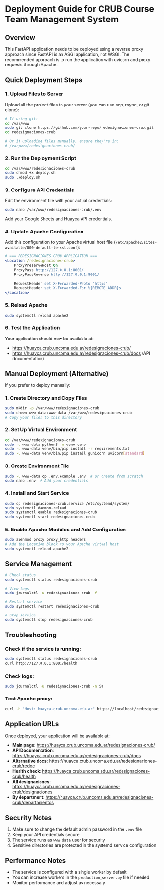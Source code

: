 # Deployment Guide for CRUB Course Team Management System

## Overview

This FastAPI application needs to be deployed using a reverse proxy approach since FastAPI is an ASGI application, not WSGI. The recommended approach is to run the application with uvicorn and proxy requests through Apache.

## Quick Deployment Steps

### 1. Upload Files to Server

Upload all the project files to your server (you can use scp, rsync, or git clone):

```bash
# If using git:
cd /var/www
sudo git clone https://github.com/your-repo/redesignaciones-crub.git
cd redesignaciones-crub

# Or if uploading files manually, ensure they're in:
# /var/www/redesignaciones-crub/
```

### 2. Run the Deployment Script

```bash
cd /var/www/redesignaciones-crub
sudo chmod +x deploy.sh
sudo ./deploy.sh
```

### 3. Configure API Credentials

Edit the environment file with your actual credentials:

```bash
sudo nano /var/www/redesignaciones-crub/.env
```

Add your Google Sheets and Huayca API credentials.

### 4. Update Apache Configuration

Add this configuration to your Apache virtual host file (`/etc/apache2/sites-available/000-default-le-ssl.conf`):

```apache
# === REDESIGNACIONES CRUB APPLICATION ===
<Location /redesignaciones-crub>
    ProxyPreserveHost On
    ProxyPass http://127.0.0.1:8001/
    ProxyPassReverse http://127.0.0.1:8001/
    
    RequestHeader set X-Forwarded-Proto "https"
    RequestHeader set X-Forwarded-For %{REMOTE_ADDR}s
</Location>
```

### 5. Reload Apache

```bash
sudo systemctl reload apache2
```

### 6. Test the Application

Your application should now be available at:
- https://huayca.crub.uncoma.edu.ar/redesignaciones-crub/
- https://huayca.crub.uncoma.edu.ar/redesignaciones-crub/docs (API documentation)

## Manual Deployment (Alternative)

If you prefer to deploy manually:

### 1. Create Directory and Copy Files

```bash
sudo mkdir -p /var/www/redesignaciones-crub
sudo chown www-data:www-data /var/www/redesignaciones-crub
# Copy your files to this directory
```

### 2. Set Up Virtual Environment

```bash
cd /var/www/redesignaciones-crub
sudo -u www-data python3 -m venv venv
sudo -u www-data venv/bin/pip install -r requirements.txt
sudo -u www-data venv/bin/pip install gunicorn uvicorn[standard]
```

### 3. Create Environment File

```bash
sudo -u www-data cp .env.example .env  # or create from scratch
sudo nano .env  # Add your credentials
```

### 4. Install and Start Service

```bash
sudo cp redesignaciones-crub.service /etc/systemd/system/
sudo systemctl daemon-reload
sudo systemctl enable redesignaciones-crub
sudo systemctl start redesignaciones-crub
```

### 5. Enable Apache Modules and Add Configuration

```bash
sudo a2enmod proxy proxy_http headers
# Add the Location block to your Apache virtual host
sudo systemctl reload apache2
```

## Service Management

```bash
# Check status
sudo systemctl status redesignaciones-crub

# View logs
sudo journalctl -u redesignaciones-crub -f

# Restart service
sudo systemctl restart redesignaciones-crub

# Stop service
sudo systemctl stop redesignaciones-crub
```

## Troubleshooting

### Check if the service is running:
```bash
sudo systemctl status redesignaciones-crub
curl http://127.0.0.1:8001/health
```

### Check logs:
```bash
sudo journalctl -u redesignaciones-crub -n 50
```

### Test Apache proxy:
```bash
curl -H "Host: huayca.crub.uncoma.edu.ar" https://localhost/redesignaciones-crub/health
```

## Application URLs

Once deployed, your application will be available at:

- **Main page**: https://huayca.crub.uncoma.edu.ar/redesignaciones-crub/
- **API Documentation**: https://huayca.crub.uncoma.edu.ar/redesignaciones-crub/docs
- **Alternative docs**: https://huayca.crub.uncoma.edu.ar/redesignaciones-crub/redoc
- **Health check**: https://huayca.crub.uncoma.edu.ar/redesignaciones-crub/health
- **All designaciones**: https://huayca.crub.uncoma.edu.ar/redesignaciones-crub/designaciones
- **By department**: https://huayca.crub.uncoma.edu.ar/redesignaciones-crub/departamentos

## Security Notes

1. Make sure to change the default admin password in the `.env` file
2. Keep your API credentials secure
3. The service runs as `www-data` user for security
4. Sensitive directories are protected in the systemd service configuration

## Performance Notes

- The service is configured with a single worker by default
- You can increase workers in the `production_server.py` file if needed
- Monitor performance and adjust as necessary
